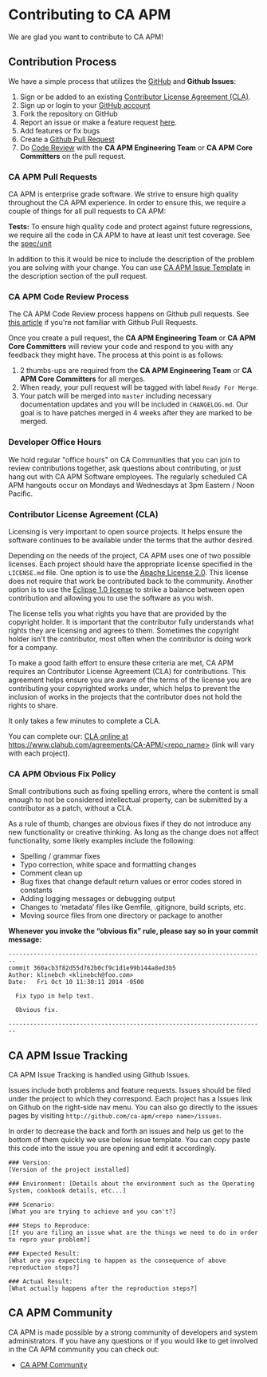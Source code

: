 # Contributing to CA APM

We are glad you want to contribute to CA APM!

## Contribution Process

We have a simple process that utilizes the [GitHub](https://guides.github.com/introduction/flow/index.html) and **Github Issues**:

1. Sign or be added to an existing [Contributor License Agreement (CLA)](https://communities.ca.com/become-a-contributor).
1. Sign up or login to your [GitHub account](https://github.com/signup/free)
1. Fork the repository on GitHub
1. Report an issue or make a feature request [here](#issues).
1. Add features or fix bugs
1. Create a [Github Pull Request](http://help.github.com/send-pull-requests/)
1. Do [Code Review](#cr) with the **CA APM Engineering Team** or **CA APM Core Committers** on the pull request.

### <a name="pulls"></a> CA APM Pull Requests

CA APM is enterprise grade software. We strive to ensure high quality throughout the CA APM experience. In order to ensure this, we require a couple of things for all pull requests to CA APM:

**Tests:** To ensure high quality code and protect against future regressions, we require all the
  code in CA APM to have at least unit test coverage. See the [spec/unit](https://communities.ca.com/testing)

In addition to this it would be nice to include the description of the problem you are solving
  with your change. You can use [CA APM Issue Template](#issuetemplate) in the description section
  of the pull request.

### <a name="cr"></a> CA APM Code Review Process

The CA APM Code Review process happens on Github pull requests. See
  [this article](https://help.github.com/articles/using-pull-requests) if you're not
  familiar with Github Pull Requests.

Once you create a pull request, the **CA APM Engineering Team** or **CA APM Core Committers** will review your code and respond to you with any feedback they might have. The process at this point is as follows:

1. 2 thumbs-ups are required from the **CA APM Engineering Team** or **CA APM Core Committers** for all merges.
1. When ready, your pull request will be tagged with label `Ready For Merge`.
1. Your patch will be merged into `master` including necessary documentation updates
  and you will be included in `CHANGELOG.md`. Our goal is to have patches merged in 4 weeks
  after they are marked to be merged.

### <a name="oh"></a> Developer Office Hours

We hold regular "office hours" on CA Communities that you can join to review contributions together,
ask questions about contributing, or just hang out with CA APM Software employees.  The regularly scheduled CA APM hangouts occur on Mondays and Wednesdays at 3pm Eastern / Noon Pacific.

### Contributor License Agreement (CLA)
Licensing is very important to open source projects. It helps ensure the
  software continues to be available under the terms that the author desired.

Depending on the needs of the project, CA APM uses one of two possible licenses.  Each project should have the appropriate license specified in the `LICENSE.md` file. One option is to use the [Apache License 2.0](http://www.apache.org/licenses/LICENSE-2.0.html).  This license does not require that work be contributed back to the community.  Another option is to use the [Eclipse 1.0 license](https://www.eclipse.org/legal/epl-v10.html) to strike a balance between open contribution and allowing you to use the software as you wish.

The license tells you what rights you have that are provided by the copyright holder.
  It is important that the contributor fully understands what rights they are
  licensing and agrees to them. Sometimes the copyright holder isn't the contributor,
  most often when the contributor is doing work for a company.

To make a good faith effort to ensure these criteria are met, CA APM requires an Contributor License Agreement (CLA)
  for contributions. This agreement helps ensure you are aware of the
  terms of the license you are contributing your copyrighted works under, which helps to
  prevent the inclusion of works in the projects that the contributor does not hold the rights
  to share.

It only takes a few minutes to complete a CLA.

You can complete our:
  [CLA online at https://www.clahub.com/agreements/CA-APM/<repo_name>](https://www.clahub.com/agreements/CA-APM/<repo_name>) (link will vary with each project).
  
### CA APM Obvious Fix Policy

Small contributions such as fixing spelling errors, where the content is small enough
  to not be considered intellectual property, can be submitted by a contributor as a patch,
  without a CLA.

As a rule of thumb, changes are obvious fixes if they do not introduce any new functionality
  or creative thinking. As long as the change does not affect functionality, some likely
  examples include the following:

* Spelling / grammar fixes
* Typo correction, white space and formatting changes
* Comment clean up
* Bug fixes that change default return values or error codes stored in constants
* Adding logging messages or debugging output
* Changes to ‘metadata’ files like Gemfile, .gitignore, build scripts, etc.
* Moving source files from one directory or package to another

**Whenever you invoke the “obvious fix” rule, please say so in your commit message:**

```
------------------------------------------------------------------------
commit 360acb3f82d55d762b0cf9c1d1e99b144a8ed3b5
Author: klinebch <klinebch@foo.com>
Date:   Fri Oct 10 11:30:11 2014 -0500

  Fix typo in help text.

  Obvious fix.

------------------------------------------------------------------------
```

## <a name="issues"></a> CA APM Issue Tracking

CA APM Issue Tracking is handled using Github Issues.

Issues include both problems and feature requests.  Issues should be filed under the project to which they correspond.  Each project has a Issues link on Github on the right-side nav menu.  You can also go directly to the issues pages by visiting `http://github.com/ca-apm/<repo name>/issues`.

In order to decrease the back and forth an issues and help us get to the bottom of them quickly
  we use below issue template. You can copy paste this code into the issue you are opening and
  edit it accordingly.

<a name="issuetemplate"></a>
```
### Version:
[Version of the project installed]

### Environment: [Details about the environment such as the Operating System, cookbook details, etc...]

### Scenario:
[What you are trying to achieve and you can't?]

### Steps to Reproduce:
[If you are filing an issue what are the things we need to do in order to repro your problem?]

### Expected Result:
[What are you expecting to happen as the consequence of above reproduction steps?]

### Actual Result:
[What actually happens after the reproduction steps?]
```

## CA APM Community

CA APM is made possible by a strong community of developers and system administrators. If you have
  any questions or if you would like to get involved in the CA APM community you can check out:

* [CA APM Community](https://communities.ca.com/community/ca-apm) 
